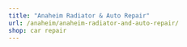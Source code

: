 ```yaml
---
title: "Anaheim Radiator & Auto Repair"
url: /anaheim/anaheim-radiator-and-auto-repair/
shop: car repair
---
```

